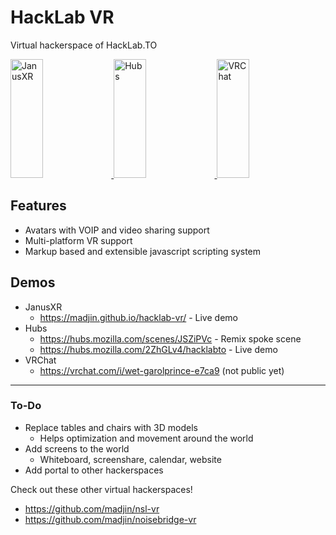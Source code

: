 # HackLab VR

Virtual hackerspace of HackLab.TO

<a href="https://madjin.github.io/hacklab-vr/">
  <img alt="JanusXR" target="_blank" src="https://i.imgur.com/kxExAh0.jpg" height="190" width="32%">
</a>
<a href="https://hubs.mozilla.com/2ZhGLv4/hacklabto">
  <img alt="Hubs" target="_blank" src="https://i.imgur.com/yW8nBXc.jpg" height="190" width="32%">
</a>
<a href="https://vrchat.com/i/wet-garolprince-e7ca9">
  <img alt="VRChat" target="_blank" src="https://i.imgur.com/ykR76Bm.jpg" height="190" width="32%">
</a>

## Features

- Avatars with VOIP and video sharing support
- Multi-platform VR support
- Markup based and extensible javascript scripting system

## Demos

- JanusXR
  - https://madjin.github.io/hacklab-vr/ - Live demo
- Hubs
  - https://hubs.mozilla.com/scenes/JSZiPVc - Remix spoke scene
  - https://hubs.mozilla.com/2ZhGLv4/hacklabto - Live demo
- VRChat
  - https://vrchat.com/i/wet-garolprince-e7ca9 (not public yet)
  
---
  
### To-Do

- Replace tables and chairs with 3D models
  - Helps optimization and movement around the world
- Add screens to the world
  - Whiteboard, screenshare, calendar, website
- Add portal to other hackerspaces

Check out these other virtual hackerspaces!

- https://github.com/madjin/nsl-vr
- https://github.com/madjin/noisebridge-vr
